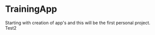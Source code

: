 # TrainingApp

Starting with creation of app's and this will be the first personal project. 
Test2 
